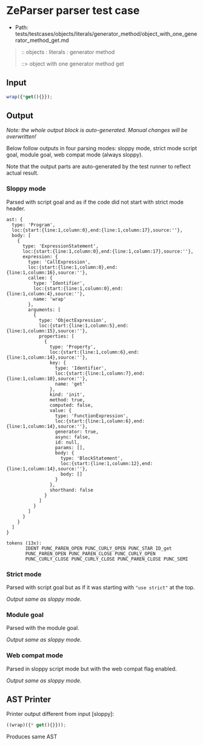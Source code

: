 # ZeParser parser test case

- Path: tests/testcases/objects/literals/generator_method/object_with_one_generator_method_get.md

> :: objects : literals : generator method
>
> ::> object with one generator method get

## Input

`````js
wrap({*get(){}});
`````

## Output

_Note: the whole output block is auto-generated. Manual changes will be overwritten!_

Below follow outputs in four parsing modes: sloppy mode, strict mode script goal, module goal, web compat mode (always sloppy).

Note that the output parts are auto-generated by the test runner to reflect actual result.

### Sloppy mode

Parsed with script goal and as if the code did not start with strict mode header.

`````
ast: {
  type: 'Program',
  loc:{start:{line:1,column:0},end:{line:1,column:17},source:''},
  body: [
    {
      type: 'ExpressionStatement',
      loc:{start:{line:1,column:0},end:{line:1,column:17},source:''},
      expression: {
        type: 'CallExpression',
        loc:{start:{line:1,column:0},end:{line:1,column:16},source:''},
        callee: {
          type: 'Identifier',
          loc:{start:{line:1,column:0},end:{line:1,column:4},source:''},
          name: 'wrap'
        },
        arguments: [
          {
            type: 'ObjectExpression',
            loc:{start:{line:1,column:5},end:{line:1,column:15},source:''},
            properties: [
              {
                type: 'Property',
                loc:{start:{line:1,column:6},end:{line:1,column:14},source:''},
                key: {
                  type: 'Identifier',
                  loc:{start:{line:1,column:7},end:{line:1,column:10},source:''},
                  name: 'get'
                },
                kind: 'init',
                method: true,
                computed: false,
                value: {
                  type: 'FunctionExpression',
                  loc:{start:{line:1,column:6},end:{line:1,column:14},source:''},
                  generator: true,
                  async: false,
                  id: null,
                  params: [],
                  body: {
                    type: 'BlockStatement',
                    loc:{start:{line:1,column:12},end:{line:1,column:14},source:''},
                    body: []
                  }
                },
                shorthand: false
              }
            ]
          }
        ]
      }
    }
  ]
}

tokens (13x):
       IDENT PUNC_PAREN_OPEN PUNC_CURLY_OPEN PUNC_STAR ID_get
       PUNC_PAREN_OPEN PUNC_PAREN_CLOSE PUNC_CURLY_OPEN
       PUNC_CURLY_CLOSE PUNC_CURLY_CLOSE PUNC_PAREN_CLOSE PUNC_SEMI
`````

### Strict mode

Parsed with script goal but as if it was starting with `"use strict"` at the top.

_Output same as sloppy mode._

### Module goal

Parsed with the module goal.

_Output same as sloppy mode._

### Web compat mode

Parsed in sloppy script mode but with the web compat flag enabled.

_Output same as sloppy mode._

## AST Printer

Printer output different from input [sloppy]:

````js
((wrap)({* get(){}}));
````

Produces same AST
